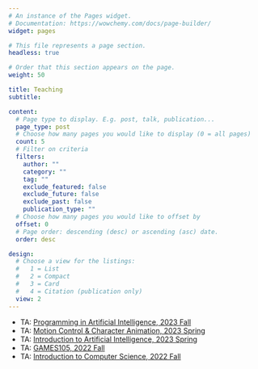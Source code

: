 ```yaml
---
# An instance of the Pages widget.
# Documentation: https://wowchemy.com/docs/page-builder/
widget: pages

# This file represents a page section.
headless: true

# Order that this section appears on the page.
weight: 50

title: Teaching
subtitle:

content:
  # Page type to display. E.g. post, talk, publication...
  page_type: post
  # Choose how many pages you would like to display (0 = all pages)
  count: 5
  # Filter on criteria
  filters:
    author: ""
    category: ""
    tag: ""
    exclude_featured: false
    exclude_future: false
    exclude_past: false
    publication_type: ""
  # Choose how many pages you would like to offset by
  offset: 0
  # Page order: descending (desc) or ascending (asc) date.
  order: desc

design:
  # Choose a view for the listings:
  #   1 = List
  #   2 = Compact
  #   3 = Card
  #   4 = Citation (publication only)
  view: 2
---
```

- TA: [Programming in Artificial Intelligence, 2023 Fall](https://wangchek.github.io/)
- TA: [Motion Control & Character Animation, 2023 Spring](https://wangchek.github.io/)
- TA: [Introduction to Artificial Intelligence, 2023 Spring](https://wangchek.github.io/)
- TA: [GAMES105, 2022 Fall](https://games-105.github.io/)
- TA: [Introduction to Computer Science, 2022 Fall](https://wangchek.github.io/)